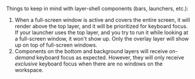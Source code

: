 Things to keep in mind with layer-shell components (bars, launchers, etc.):

1. When a full-screen window is active and covers the entire screen, it will render above the top layer, and it will be prioritized for keyboard focus. If your launcher uses the top layer, and you try to run it while looking at a full-screen window, it won't show up. Only the overlay layer will show up on top of full-screen windows.
1. Components on the bottom and background layers will receive *on-demand* keyboard focus as expected. However, they will only receive *exclusive* keyboard focus when there are no windows on the workspace.
